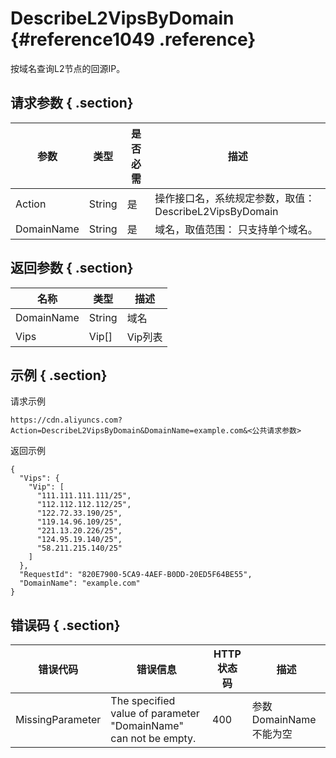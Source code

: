 # DescribeL2VipsByDomain {#reference1049 .reference}

按域名查询L2节点的回源IP。

## 请求参数 { .section}

|参数|类型|是否必需|描述|
|--|--|----|--|
|Action|String|是|操作接口名，系统规定参数，取值：DescribeL2VipsByDomain|
|DomainName|String|是|域名，取值范围： 只支持单个域名。|

## 返回参数 { .section}

|名称|类型|描述|
|--|--|--|
|DomainName|String|域名|
|Vips|Vip\[\]|Vip列表|

## 示例 { .section}

请求示例

```
https://cdn.aliyuncs.com?Action=DescribeL2VipsByDomain&DomainName=example.com&<公共请求参数>
```

返回示例

```language-json
{
  "Vips": {
    "Vip": [
      "111.111.111.111/25",
      "112.112.112.112/25",
      "122.72.33.190/25",
      "119.14.96.109/25",
      "221.13.20.226/25",
      "124.95.19.140/25",
      "58.211.215.140/25"
    ]
  },
  "RequestId": "820E7900-5CA9-4AEF-B0DD-20ED5F64BE55",
  "DomainName": "example.com"
}

```

## 错误码 { .section}

|错误代码|错误信息|HTTP 状态码|描述|
|----|----|--------|--|
|MissingParameter|The specified value of parameter "DomainName" can not be empty.|400|参数DomainName不能为空|

